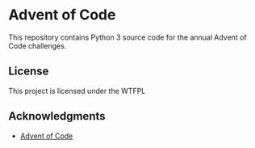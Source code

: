 # Advent of Code

This repository contains Python 3 source code for the annual Advent of Code challenges.

## License

This project is licensed under the WTFPL

## Acknowledgments

* [Advent of Code](https://adventofcode.com/)
